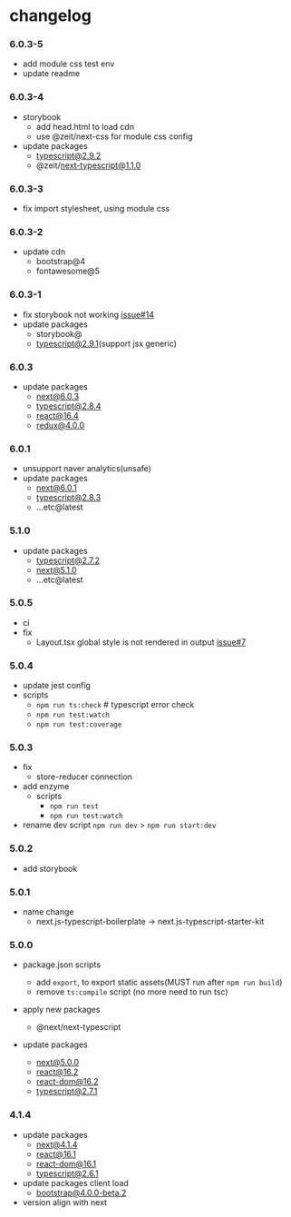 # changelog

### 6.0.3-5
- add module css test env
- update readme

### 6.0.3-4
- storybook
  - add head.html to load cdn
  - use @zeit/next-css for module css config 
- update packages
  - typescript@2.9.2
  - @zeit/next-typescript@1.1.0

### 6.0.3-3
- fix import stylesheet, using module css

### 6.0.3-2
- update cdn
  - bootstrap@4
  - fontawesome@5

### 6.0.3-1
- fix storybook not working [issue#14](https://github.com/deptno/next.js-typescript-starter-kit/issues/14)
- update packages
  - storybook@
  - typescript@2.9.1(support jsx generic)

### 6.0.3
- update packages
  - next@6.0.3
  - typescript@2.8.4
  - react@16.4
  - redux@4.0.0
  
### 6.0.1
- unsupport naver analytics(unsafe)
- update packages
  - next@6.0.1
  - typescript@2.8.3
  - ...etc@latest

### 5.1.0
- update packages
  - typescript@2.7.2
  - next@5.1.0
  - ...etc@latest

### 5.0.5
- ci
- fix
  - Layout.tsx global style is not rendered in output <head> [issue#7](https://github.com/deptno/next.js-typescript-starter-kit/issues/7)

### 5.0.4
- update jest config
- scripts
  - `npm run ts:check` # typescript error check
  - `npm run test:watch`
  - `npm run test:coverage`

### 5.0.3
- fix
  - store-reducer connection
- add enzyme
  - scripts
     - `npm run test`
     - `npm run test:watch`
- rename dev script `npm run dev` > `npm run start:dev`

### 5.0.2
- add storybook

### 5.0.1
- name change
  - next.js-typescript-boilerplate -> next.js-typescript-starter-kit

### 5.0.0
- package.json scripts
  - add `export`, to export static assets(MUST run after `npm run build`)
  - remove `ts:compile` script (no more need to run tsc)

- apply new packages
  - @next/next-typescript

- update packages
  - next@5.0.0
  - react@16.2
  - react-dom@16.2
  - typescript@2.7.1

### 4.1.4
- update packages
  - next@4.1.4
  - react@16.1
  - react-dom@16.1
  - typescript@2.6.1
- update packages client load
  - bootstrap@4.0.0-beta.2
- version align with next

